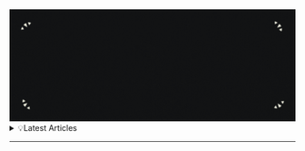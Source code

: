 
<img src="https://raw.githubusercontent.com/Y4HYA4/Y4HYA4/master/mainVn.gif"  >

<details>
<summary>💡Latest Articles </summary>

- [Git/GitHub Workflow in 80 seconds](https://blog.yahya-abulhaj.dev/gitgithub-workflow-in-80-seconds)

- [Containers, Docker | What exactly is that?](https://blog.yahya-abulhaj.dev/containers-docker-or-what-exactly-is-that)

- [IT - General Culture](https://blog.yahya-abulhaj.dev/it-general-culture)

- [Automate the CI/CD Pipeline using Harness.io](https://blog.yahya-abulhaj.dev/automate-the-cicd-pipeline-using-harnessio)

- [Microsoft Certified: Azure Developer Associate | Study Guide](https://blog.yahya-abulhaj.dev/microsoft-certified-azure-developer-associate-or-study-guide)

> ❝In real open source, you have the right to control your own destiny.❞ -Linus Torvalds

</details>



---
